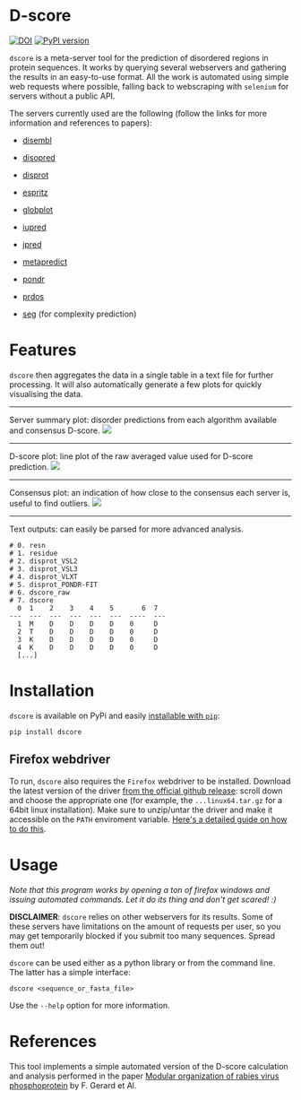 # D-score

[![DOI](https://zenodo.org/badge/355984069.svg)](https://zenodo.org/badge/latestdoi/355984069)
[![PyPI version](https://badge.fury.io/py/dscore.svg)](https://badge.fury.io/py/dscore)

`dscore` is a meta-server tool for the prediction of disordered regions in protein sequences. It works by querying several webservers and gathering the results in an easy-to-use format. All the work is automated using simple web requests where possible, falling back to webscraping with `selenium` for servers without a public API.

The servers currently used are the following (follow the links for more information and references to papers):
- [disembl](http://dis.embl.de/)
- [disopred](http://bioinf.cs.ucl.ac.uk/psipred/)
- [disprot](http://original.disprot.org/metapredictor.php)
- [espritz](http://old.protein.bio.unipd.it/espritz/)
- [globplot](http://globplot.embl.de/)
- [iupred](https://iupred3.elte.hu/)
- [jpred](https://www.compbio.dundee.ac.uk/jpred/)
- [metapredict](https://metapredict.net)
- [pondr](https://www.pondr.com)
- [prdos](prdos.hgc.jp/cgi-bin/top.cgi)

- [seg](https://mendel.imp.ac.at/METHODS/seg.server.html) (for complexity prediction)

# Features

`dscore` then aggregates the data in a single table in a text file for further processing. It will also automatically generate a few plots for quickly visualising the data.

---
Server summary plot: disorder predictions from each algorithm available and consensus D-score.
![](https://user-images.githubusercontent.com/23482191/205310158-06775023-a62a-4d1c-be4f-df4e7644ebca.png)

---
D-score plot: line plot of the raw averaged value used for D-score prediction.
![](https://user-images.githubusercontent.com/23482191/205310161-29db13e6-5740-46d9-825a-ff15efac553c.png)

---
Consensus plot: an indication of how close to the consensus each server is, useful to find outliers. 
![](https://user-images.githubusercontent.com/23482191/205310156-85074e12-7774-43f5-9f23-169825750794.png)

---
Text outputs: can easily be parsed for more advanced analysis.

```
# 0. resn
# 1. residue
# 2. disprot_VSL2
# 3. disprot_VSL3
# 4. disprot_VLXT
# 5. disprot_PONDR-FIT
# 6. dscore_raw
# 7. dscore
  0  1    2    3    4    5       6  7
---  ---  ---  ---  ---  ---  ----  ---
  1  M    D    D    D    D    0     D
  2  T    D    D    D    D    0     D
  3  K    D    D    D    D    0     D
  4  K    D    D    D    D    0     D
  [...]
```

# Installation

`dscore` is available on PyPi and easily [installable with `pip`](https://linuxize.com/post/how-to-install-pip-on-ubuntu-18.04/):

```
pip install dscore
```

## Firefox webdriver

To run, `dscore` also requires the `Firefox` webdriver to be installed. Download the latest version of the driver [from the official github release](https://github.com/mozilla/geckodriver/releases/latest): scroll down and choose the appropriate one (for example, the `...linux64.tar.gz` for a 64bit linux installation). Make sure to unzip/untar the driver and make it accessible on the `PATH` enviroment variable. [Here's a detailed guide on how to do this](https://dev.to/eugenedorfling/installing-the-firefox-web-driver-on-linux-for-selenium-d45).

# Usage

*Note that this program works by opening a ton of firefox windows and issuing automated commands. Let it do its thing and don't get scared! :)*

**DISCLAIMER**: `dscore` relies on other webservers for its results. Some of these servers have limitations on the amount of requests per user, so you may get temporarily blocked if you submit too many sequences. Spread them out!

`dscore` can be used either as a python library or from the command line. The latter has a simple interface:

```
dscore <sequence_or_fasta_file>
```

Use the `--help` option for more information.

# References

This tool implements a simple automated version of the D-score calculation and analysis performed in the paper [Modular organization of rabies virus phosphoprotein](https://doi.org/10.1016/j.jmb.2009.03.061) by F. Gerard et Al.
